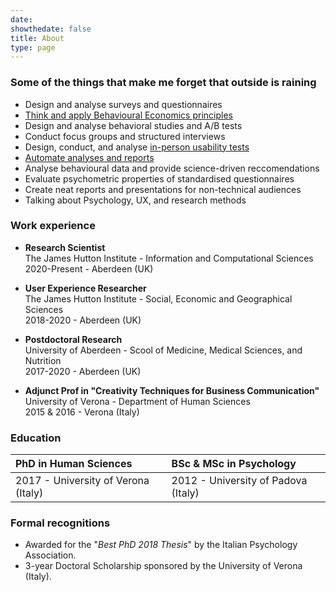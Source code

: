 ```yaml
---
date: 
showthedate: false
title: About
type: page
---
```


### Some of the things that make me forget that outside is raining

+ Design and analyse surveys and questionnaires
+ [Think and apply Behavioural Economics principles](/projects/case_study_pricing_plans)
+ Design and analyse behavioral studies and A/B tests
+ Conduct focus groups and structured interviews
+ Design, conduct, and analyse [in-person usability tests](/projects/case_study_MeatNet)
+ [Automate analyses and reports](/projects/case_study_SUS)
+ Analyse behavioural data and provide science-driven reccomendations
+ Evaluate psychometric properties of standardised questionnaires
+ Create neat reports and presentations for non-technical audiences
+ Talking about Psychology, UX, and research methods

### Work experience

+ **Research Scientist**  
The James Hutton Institute - Information and Computational Sciences   
2020-Present - Aberdeen (UK)

+ **User Experience Researcher**  
The James Hutton Institute - Social, Economic and Geographical Sciences  
2018-2020 - Aberdeen (UK)

+ **Postdoctoral Research**  
University of Aberdeen - Scool of Medicine, Medical Sciences, and Nutrition  
2017-2020 - Aberdeen (UK)

+ **Adjunct Prof in "Creativity Techniques for Business Communication"**  
University of Verona - Department of Human Sciences  
2015 & 2016 - Verona (Italy)


### Education

| **PhD in Human Sciences**             | **BSc & MSc in Psychology**  |
|:-------------------------------------|:------------------------------------------------------|
| 2017 - University of Verona (Italy)  | 2012 - University of Padova (Italy)                   |

### Formal recognitions

+ Awarded for the "*Best PhD 2018 Thesis*" by the Italian Psychology Association. 
+ 3-year Doctoral Scholarship sponsored by the University of Verona (Italy).
